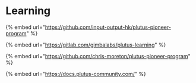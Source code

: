 # Learning

{% embed url="https://github.com/input-output-hk/plutus-pioneer-program" %}

{% embed url="https://gitlab.com/gimbalabs/plutus-learning" %}

{% embed url="https://github.com/chris-moreton/plutus-pioneer-program" %}

{% embed url="https://docs.plutus-community.com/" %}




